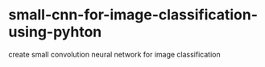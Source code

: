 # small-cnn-for-image-classification-using-pyhton
create small convolution neural network for image classification  
